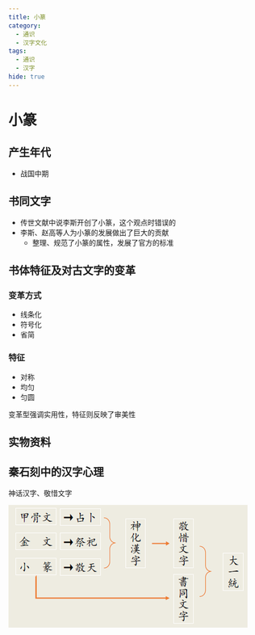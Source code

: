 ```yaml
---
title: 小篆
category:
  - 通识
  - 汉字文化
tags:
  - 通识
  - 汉字
hide: true
---
```


# 小篆

## 产生年代

- 战国中期

## 书同文字

- 传世文献中说李斯开创了小篆，这个观点时错误的
- 李斯、赵高等人为小篆的发展做出了巨大的贡献
  - 整理、规范了小篆的属性，发展了官方的标准

## 书体特征及对古文字的变革

### 变革方式

- 线条化
- 符号化
- 省简

### 特征

- 对称
- 均匀
- 匀圆

变革型强调实用性，特征则反映了审美性

## 实物资料

## 秦石刻中的汉字心理

神话汉字、敬惜文字

![汉字心理](https://raw.githubusercontent.com/dcldyhb/Freshman-Notes-Image-Host/main/202504031823464.png)
